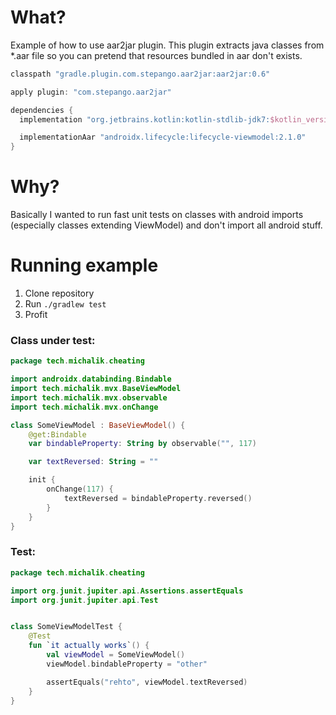 # What?
Example of how to use aar2jar plugin. This plugin extracts java classes from *.aar file so you can pretend that resources bundled in aar don't exists.

```gradle
classpath "gradle.plugin.com.stepango.aar2jar:aar2jar:0.6"
```

```gradle
apply plugin: "com.stepango.aar2jar"

dependencies {
  implementation "org.jetbrains.kotlin:kotlin-stdlib-jdk7:$kotlin_version"

  implementationAar "androidx.lifecycle:lifecycle-viewmodel:2.1.0"
}
```

# Why?
Basically I wanted to run fast unit tests on classes with android imports (especially classes extending ViewModel) and don't import all android stuff.

# Running example
1. Clone repository
2. Run `./gradlew test`
3. Profit


### Class under test:
```kotlin
package tech.michalik.cheating

import androidx.databinding.Bindable
import tech.michalik.mvx.BaseViewModel
import tech.michalik.mvx.observable
import tech.michalik.mvx.onChange

class SomeViewModel : BaseViewModel() {
    @get:Bindable
    var bindableProperty: String by observable("", 117)

    var textReversed: String = ""

    init {
        onChange(117) {
            textReversed = bindableProperty.reversed()
        }
    }
}

```

### Test:
```kotlin
package tech.michalik.cheating

import org.junit.jupiter.api.Assertions.assertEquals
import org.junit.jupiter.api.Test


class SomeViewModelTest {
    @Test
    fun `it actually works`() {
        val viewModel = SomeViewModel()
        viewModel.bindableProperty = "other"

        assertEquals("rehto", viewModel.textReversed)
    }
}

```
